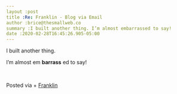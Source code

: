 ```yaml
---  
layout :post  
title :Re: Franklin - Blog via Email  
author :brice@thesmallweb.co  
summary :I built another thing. I’m almost embarrassed to say!  
date :2020-02-28T16:45:26.905-05:00  
---
```


I built another thing.&nbsp;

I’m almost em **barrass** ed to say!

&nbsp;

Posted via + [Franklin](https://franklinpostal.com)

